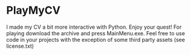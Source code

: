 # PlayMyCV
I made my CV a bit more interactive with Python.  Enjoy your quest!
For playing download the archive and press MainMenu.exe.
Feel free to use code in your projects with the exception of some third party assets (see license.txt)
